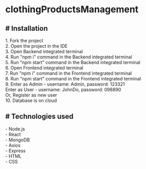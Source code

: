 # clothingProductsManagement

<h2># Installation</h2>
1. Fork the project
<br />
2. Open the project in the IDE
<br />
3. Open Backend integrated terminal
<br />
4. Run "npm i" command in the Backend integrated terminal
<br />
5. Run "npm start" command in the Backend integrated terminal
<br />
6. Open Frontend integrated terminal
<br />
7. Run "npm i" command in the Frontend integrated terminal
<br />
8. Run "npm start" command in the Frontend integrated terminal
<br>
9. Enter as Admin - username: Admin, password: 123321
<br>
Enter as User - username: JohnDo, password: 098890
<br/>
Or, Register as new user
<br/>
10. Database is on cloud
<br />
<h2># Technologies used</h2>
- Node.js
<br />
- React
<br />
- MongoDB
<br />
- Axios
<br />
- Express
<br />
- HTML
<br />
- CSS
